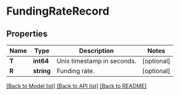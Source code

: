 # FundingRateRecord

## Properties

Name | Type | Description | Notes
------------ | ------------- | ------------- | -------------
**T** | **int64** | Unix timestamp in seconds. | [optional] 
**R** | **string** | Funding rate. | [optional] 

[[Back to Model list]](../README.md#documentation-for-models) [[Back to API list]](../README.md#documentation-for-api-endpoints) [[Back to README]](../README.md)


